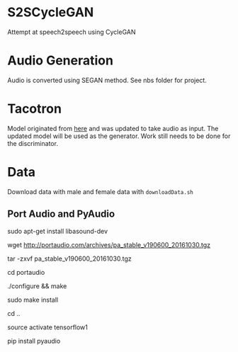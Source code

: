 # S2SCycleGAN
Attempt at speech2speech using CycleGAN

# Audio Generation
Audio is converted using SEGAN method.  See nbs folder for project.

# Tacotron
Model originated from [here](https://github.com/Kyubyong/tacotron) and was updated to take audio as input.  The updated model will be used as the generator.  Work still needs to be done for the discriminator.

# Data
Download data with male and female data with `downloadData.sh`


## Port Audio and PyAudio

sudo apt-get install libasound-dev

wget http://portaudio.com/archives/pa_stable_v190600_20161030.tgz

tar -zxvf pa_stable_v190600_20161030.tgz

cd portaudio

./configure && make

sudo make install

cd ..

source activate tensorflow1

pip install pyaudio

